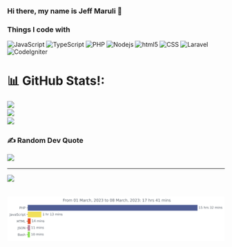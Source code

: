 ### Hi there, my name is Jeff Maruli 👋

<h3>Things I code with</h3>
<p>
  <img alt="JavaScript" src="https://img.shields.io/badge/-JavaScript-F7DF1E?style=flat-square&logo=javascript&logoColor=black" />
  <img alt="TypeScript" src="https://img.shields.io/badge/-TypeScript-007ACC?style=flat-square&logo=typescript&logoColor=white" />
  <img alt="PHP" src="https://img.shields.io/badge/-PHP-777BB4?style=flat-square&logo=php&logoColor=white" />
  <img alt="Nodejs" src="https://img.shields.io/badge/-Nodejs-43853d?style=flat-square&logo=Node.js&logoColor=white" />
  <img alt="html5" src="https://img.shields.io/badge/-HTML5-E34F26?style=flat-square&logo=html5&logoColor=white" />
  <img alt="CSS" src="https://img.shields.io/badge/-CSS-1572B6?style=flat-square&logo=css3&logoColor=white" />
  <img alt="Laravel" src="https://img.shields.io/badge/-Laravel-FF2D20?style=flat-square&logo=laravel&logoColor=white" />
  <img alt="CodeIgniter" src="https://img.shields.io/badge/-CodeIgniter-EE4623?style=flat-square&logo=codeigniter&logoColor=white" />

</p>

# 📊 GitHub Stats!:
![](https://github-readme-stats.vercel.app/api?username=xietsunzao&theme=dark&hide_border=false&include_all_commits=false&count_private=false)<br/>
![](https://github-readme-streak-stats.herokuapp.com/?user=xietsunzao&theme=dark&hide_border=false)<br/>
![](https://github-readme-stats.vercel.app/api/top-langs/?username=xietsunzao&theme=dark&hide_border=false&include_all_commits=false&count_private=false&layout=compact)

### ✍️ Random Dev Quote
![](https://quotes-github-readme.vercel.app/api?type=horizontal&theme=tokyonight)

---
[![](https://visitcount.itsvg.in/api?id=xietsunzao&icon=0&color=1)](https://visitcount.itsvg.in)

<!-- Proudly created with GPRM ( https://gprm.itsvg.in ) -->
<br>
<img src="https://github.com/xietsunzao/xietsunzao/blob/master/images/stat.svg" alt="Stats"/>

